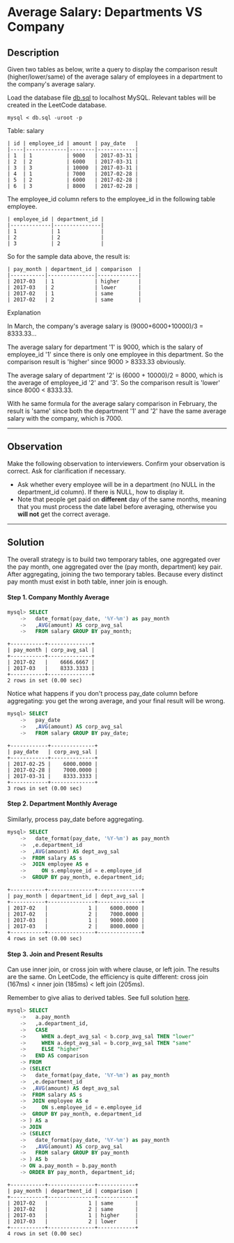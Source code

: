 # Average Salary: Departments VS Company

## Description

Given two tables as below, write a query to display the comparison result (higher/lower/same) of the average salary of employees in a department to the company's average salary.
 
Load the database file [db.sql](db.sql) to localhost MySQL. Relevant tables will be created in the LeetCode database. 
```
mysql < db.sql -uroot -p
```

Table: salary
```
| id | employee_id | amount | pay_date   |
|----|-------------|--------|------------|
| 1  | 1           | 9000   | 2017-03-31 |
| 2  | 2           | 6000   | 2017-03-31 |
| 3  | 3           | 10000  | 2017-03-31 |
| 4  | 1           | 7000   | 2017-02-28 |
| 5  | 2           | 6000   | 2017-02-28 |
| 6  | 3           | 8000   | 2017-02-28 |
 ```

The employee_id column refers to the employee_id in the following table employee.
 
```
| employee_id | department_id |
|-------------|---------------|
| 1           | 1             |
| 2           | 2             |
| 3           | 2             |
 ```

So for the sample data above, the result is:
 
```
| pay_month | department_id | comparison  |
|-----------|---------------|-------------|
| 2017-03   | 1             | higher      |
| 2017-03   | 2             | lower       |
| 2017-02   | 1             | same        |
| 2017-02   | 2             | same        |
 ```

Explanation
 

In March, the company's average salary is (9000+6000+10000)/3 = 8333.33...
 

The average salary for department '1' is 9000, which is the salary of employee_id '1' since there is only one employee in this department. So the comparison result is 'higher' since 9000 > 8333.33 obviously.
 

The average salary of department '2' is (6000 + 10000)/2 = 8000, which is the average of employee_id '2' and '3'. So the comparison result is 'lower' since 8000 < 8333.33.
 

With he same formula for the average salary comparison in February, the result is 'same' since both the department '1' and '2' have the same average salary with the company, which is 7000.

---
## Observation
Make the following observation to interviewers. Confirm your observation is correct. Ask for clarification if necessary.
* Ask whether every employee will be in a department (no NULL in the department_id column). If there is NULL, how to display it.
* Note that people get paid on __different__ day of the same months, meaning that you must process the date label before averaging, otherwise you __will not__ get the correct average.

---
## Solution
The overall strategy is to build two temporary tables, one aggregated over the pay month, one aggregated over the (pay month, department) key pair. After aggregating, joining the two temporary tables. Because every distinct pay month must exist in both table, inner join is enough.

#### Step 1. Company Monthly Average
```sql
mysql> SELECT 
    ->   date_format(pay_date, '%Y-%m') as pay_month
    ->   ,AVG(amount) AS corp_avg_sal 
    ->   FROM salary GROUP BY pay_month;
```
```
+-----------+--------------+
| pay_month | corp_avg_sal |
+-----------+--------------+
| 2017-02   |    6666.6667 |
| 2017-03   |    8333.3333 |
+-----------+--------------+
2 rows in set (0.00 sec)
```

Notice what happens if you don't process pay_date column before aggregating: you get the wrong average, and your final result will be wrong.

```sql
mysql> SELECT 
    ->   pay_date
    ->   ,AVG(amount) AS corp_avg_sal 
    ->   FROM salary GROUP BY pay_date;
```
```
+------------+--------------+
| pay_date   | corp_avg_sal |
+------------+--------------+
| 2017-02-25 |    6000.0000 |
| 2017-02-28 |    7000.0000 |
| 2017-03-31 |    8333.3333 |
+------------+--------------+
3 rows in set (0.00 sec)
```

#### Step 2. Department Monthly Average
Similarly, process pay_date before aggregating.

```sql
mysql> SELECT 
    ->   date_format(pay_date, '%Y-%m') as pay_month
    ->  ,e.department_id
    ->  ,AVG(amount) AS dept_avg_sal 
    ->  FROM salary AS s
    ->  JOIN employee AS e
    ->     ON s.employee_id = e.employee_id
    ->  GROUP BY pay_month, e.department_id;
```
```
+-----------+---------------+--------------+
| pay_month | department_id | dept_avg_sal |
+-----------+---------------+--------------+
| 2017-02   |             1 |    6000.0000 |
| 2017-02   |             2 |    7000.0000 |
| 2017-03   |             1 |    9000.0000 |
| 2017-03   |             2 |    8000.0000 |
+-----------+---------------+--------------+
4 rows in set (0.00 sec)
```

#### Step 3. Join and Present Results
Can use inner join, or cross join with where clause, or left join. The results are the same. On LeetCode, the efficiency is quite different: cross join (167ms) < inner join (185ms) < left join (205ms).

Remember to give alias to derived tables. See full solution [here](mysql_session_vars.sql).

```sql
mysql> SELECT  
    ->   a.pay_month
    ->   ,a.department_id, 
    ->   CASE
    ->     WHEN a.dept_avg_sal < b.corp_avg_sal THEN "lower"
    ->     WHEN a.dept_avg_sal = b.corp_avg_sal THEN "same"
    ->     ELSE "higher"
    ->   END AS comparison
    -> FROM
    -> (SELECT 
    ->   date_format(pay_date, '%Y-%m') as pay_month
    ->  ,e.department_id
    ->  ,AVG(amount) AS dept_avg_sal 
    ->  FROM salary AS s
    ->  JOIN employee AS e
    ->     ON s.employee_id = e.employee_id
    ->  GROUP BY pay_month, e.department_id
    -> ) AS a
    -> JOIN
    -> (SELECT 
    ->   date_format(pay_date, '%Y-%m') as pay_month
    ->   ,AVG(amount) AS corp_avg_sal 
    ->   FROM salary GROUP BY pay_month
    -> ) AS b
    -> ON a.pay_month = b.pay_month
    -> ORDER BY pay_month, department_id;
```
```
+-----------+---------------+------------+
| pay_month | department_id | comparison |
+-----------+---------------+------------+
| 2017-02   |             1 | same       |
| 2017-02   |             2 | same       |
| 2017-03   |             1 | higher     |
| 2017-03   |             2 | lower      |
+-----------+---------------+------------+
4 rows in set (0.00 sec)
```
